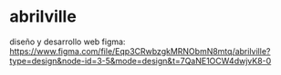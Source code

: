 # abrilville
 diseño y desarrollo web
figma: https://www.figma.com/file/Eqp3CRwbzgkMRNObmN8mtq/abrilville?type=design&node-id=3-5&mode=design&t=7QaNE1OCW4dwjvK8-0

